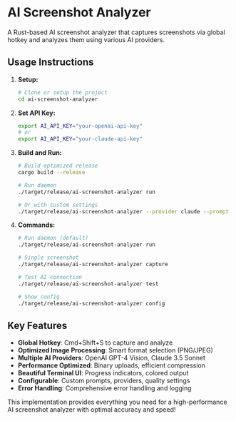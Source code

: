 
# AI Screenshot Analyzer

A Rust-based AI screenshot analyzer that captures screenshots via global hotkey and analyzes them using various AI providers.

## Usage Instructions

1. **Setup:**
   ```bash
   # Clone or setup the project
   cd ai-screenshot-analyzer
   ```

2. **Set API Key:**
   ```bash
   export AI_API_KEY="your-openai-api-key"
   # or
   export AI_API_KEY="your-claude-api-key"
   ```

3. **Build and Run:**
   ```bash
   # Build optimized release
   cargo build --release
   
   # Run daemon
   ./target/release/ai-screenshot-analyzer run
   
   # Or with custom settings
   ./target/release/ai-screenshot-analyzer --provider claude --prompt "Describe this screenshot" run
   ```

4. **Commands:**
   ```bash
   # Run daemon (default)
   ./target/release/ai-screenshot-analyzer run
   
   # Single screenshot
   ./target/release/ai-screenshot-analyzer capture
   
   # Test AI connection
   ./target/release/ai-screenshot-analyzer test
   
   # Show config
   ./target/release/ai-screenshot-analyzer config
   ```

## Key Features

- **Global Hotkey**: Cmd+Shift+S to capture and analyze
- **Optimized Image Processing**: Smart format selection (PNG/JPEG)
- **Multiple AI Providers**: OpenAI GPT-4 Vision, Claude 3.5 Sonnet
- **Performance Optimized**: Binary uploads, efficient compression
- **Beautiful Terminal UI**: Progress indicators, colored output
- **Configurable**: Custom prompts, providers, quality settings
- **Error Handling**: Comprehensive error handling and logging

This implementation provides everything you need for a high-performance AI screenshot analyzer with optimal accuracy and speed!